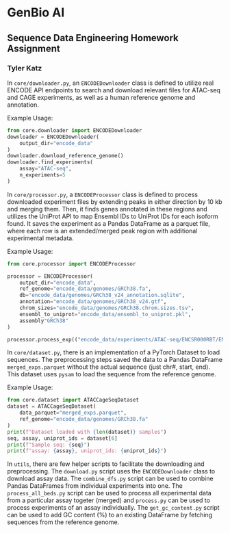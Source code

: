 # GenBio AI 
## Sequence Data Engineering Homework Assignment

### Tyler Katz

In `core/downloader.py`, an `ENCODEDownloader` class is defined to utilize real ENCODE API endpoints to search and download relevant files for ATAC-seq and CAGE experiments, as well as a human reference genome and annotation. 

Example Usage:
```python
from core.downloader import ENCODEDownloader
downloader = ENCODEDownloader(
    output_dir="encode_data"
)
downloader.download_reference_genome()
downloader.find_experiments(
    assay="ATAC-seq",
    n_experiments=5
)
```

In `core/processor.py`, a `ENCODEProcessor` class is defined to process downloaded experiment files by extending peaks in either direction by 10 kb and merging them. Then, it finds genes annotated in these regions and utilizes the UniProt API to map Ensembl IDs to UniProt IDs for each isoform found. It saves the experiment as a Pandas DataFrame as a parquet file, where each row is an extended/merged peak region with additional experimental metadata.

Example Usage:
```python
from core.processor import ENCODEProcessor

processor = ENCODEProcessor(
    output_dir="encode_data",
    ref_genome="encode_data/genomes/GRCh38.fa",
    db="encode_data/genomes/GRCh38_v24_annotation.sqlite",
    annotation="encode_data/genomes/GRCh38_v24.gtf",
    chrom_sizes="encode_data/genomes/GRCh38.chrom.sizes.tsv",
    ensembl_to_uniprot="encode_data/ensembl_to_uniprot.pkl",
    assembly"GRCh38"
)

processor.process_exp(("encode_data/experiments/ATAC-seq/ENCSR000RBT/ENCFF246XGY.bed", "encode_data/experiments/ATAC-seq/ENCSR000RBT/metadata.json" ))

```

In `core/dataset.py`, there is an implementation of a PyTorch Dataset to load sequences. The preprocessing steps saved the data to a Pandas DataFrame `merged_exps.parquet` without the actual sequence (just chr#, start, end). This dataset uses `pysam` to load the sequence from the reference genome.

Example Usage:

```python
from core.dataset import ATACCageSeqDataset
dataset = ATACCageSeqDataset(
    data_parquet="merged_exps.parquet",
    ref_genome="encode_data/genomes/GRCh38.fa"
)
print(f"Dataset loaded with {len(dataset)} samples")
seq, assay, uniprot_ids = dataset[6]
print(f"Sample seq: {seq}")
print(f"assay: {assay}, uniprot_ids: {uniprot_ids}")
```

In `utils`, there are few helper scripts to facilitate the downloading and preprocessing. The `download.py` script uses the `ENCODEDownloader` class to download assay data. The `combine_dfs.py` script can be used to combine Pandas DataFrames from individual experiments into one. The `process_all_beds.py` script can be used to process all experimental data from a particular assay togeter (merged) and `process.py` can be used to process experiments of an assay individually. The `get_gc_content.py` script can be used to add GC content (%) to an existing DataFrame by fetching sequences from the reference genome. 
